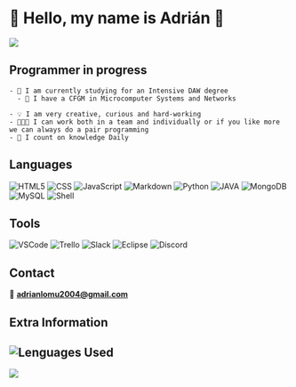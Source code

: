 # 👋 Hello, my name is Adrián 👋

![](https://staffrh.hiringroom.com/data/accounts/staffrh/vacancies/8b47eccebeafd1eb431f28688267ce9b.gif)

## Programmer in progress

```
- 🧠 I am currently studying for an Intensive DAW degree
  - 📜 I have a CFGM in Microcomputer Systems and Networks

- 💡 I am very creative, curious and hard-working
- 🧑‍🤝‍🧑 I can work both in a team and individually or if you like more we can always do a pair programming
- 💬 I count on knowledge Daily
```

## Languages

![HTML5](https://img.shields.io/badge/HTML5-E34F26?style=for-the-badge&logo=html5&logoColor=white)
![CSS](https://img.shields.io/badge/CSS3-1572B6?style=for-the-badge&logo=css3&logoColor=white)
![JavaScript](https://img.shields.io/badge/JavaScript-FCF5D8?style=for-the-badge&logo=javascript&logoColor=yellow)
![Markdown](https://img.shields.io/badge/Markdown-00000F?style=for-the-badge&logo=markdown&logoColor=white)
![Python](https://img.shields.io/badge/Python-00000F?style=for-the-badge&logo=python&logoColor=yellow)
![JAVA](https://img.shields.io/badge/Java-red?style=for-the-badge)
![MongoDB](https://img.shields.io/badge/MongoDB-00000F?style=for-the-badge&logo=mongodb&logoColor=green)
![MySQL](https://img.shields.io/badge/MySQL-00000F?style=for-the-badge&logo=mysql&logoColor=white)
![Shell](https://img.shields.io/badge/Shell-9EF796?style=for-the-badge&logo=shell&logoColor=black)


## Tools

![VSCode](https://img.shields.io/badge/VSCode-DFF4FC?style=for-the-badge&logo=visualstudiocode&logoColor=blue)
![Trello](https://img.shields.io/badge/Trello-DFF4FC?style=for-the-badge&logo=trello&logoColor=blue)
![Slack](https://img.shields.io/badge/Slack-AA5CE0?style=for-the-badge&logo=slack&logoColor=FFF5B7)
![Eclipse](https://img.shields.io/badge/Eclipse-25169F?style=for-the-badge&logo=eclipse&logoColor=DACF96)
![Discord](https://img.shields.io/badge/Discord-25169F?style=for-the-badge&logo=discord&logoColor=DACF96)


## Contact

📧 **adrianlomu2004@gmail.com**


## Extra Information

![Lenguages Used](https://github-readme-stats-git-masterrstaa-rickstaa.vercel.app/api/top-langs/?username=adrianlm17&theme=github_dark&layout=compact)
---

![](https://gpvc.arturio.dev/Adrianlm17)

